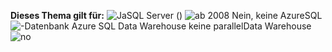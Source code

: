 **Dieses Thema gilt für:** ![Ja](media/yes-icon.png "ja")SQL Server \(\) ![ab 2008 Nein, keine Azure](media/no-icon.png "nein")SQL ![-Datenbank Azure SQL Data Warehouse keine parallel](media/no-icon.png "nein")Data Warehouse ![no](media/no-icon.png "nein")
